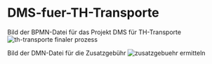 # DMS-fuer-TH-Transporte

Bild der BPMN-Datei für das Projekt DMS für TH-Transporte
![th-transporte finaler prozess](https://user-images.githubusercontent.com/29437801/51528334-b5486a80-1e36-11e9-8fe6-fdf08c9b9022.png)

Bild der DMN-Datei für die Zusatzgebühr
![zusatzgebuehr ermitteln](https://user-images.githubusercontent.com/29437801/51528417-eb85ea00-1e36-11e9-9a2b-f95f2df1788f.PNG)


      
